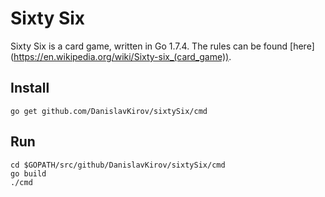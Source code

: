# Sixty Six

Sixty Six is a card game, written in Go 1.7.4.
The rules can be found [here] (https://en.wikipedia.org/wiki/Sixty-six_(card_game)).

## Install

`go get github.com/DanislavKirov/sixtySix/cmd`

## Run

```
cd $GOPATH/src/github/DanislavKirov/sixtySix/cmd
go build
./cmd
```
